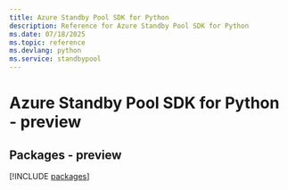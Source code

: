 ```yaml
---
title: Azure Standby Pool SDK for Python
description: Reference for Azure Standby Pool SDK for Python
ms.date: 07/18/2025
ms.topic: reference
ms.devlang: python
ms.service: standbypool
---
```

# Azure Standby Pool SDK for Python - preview
## Packages - preview
[!INCLUDE [packages](standby-pool-index.md)]